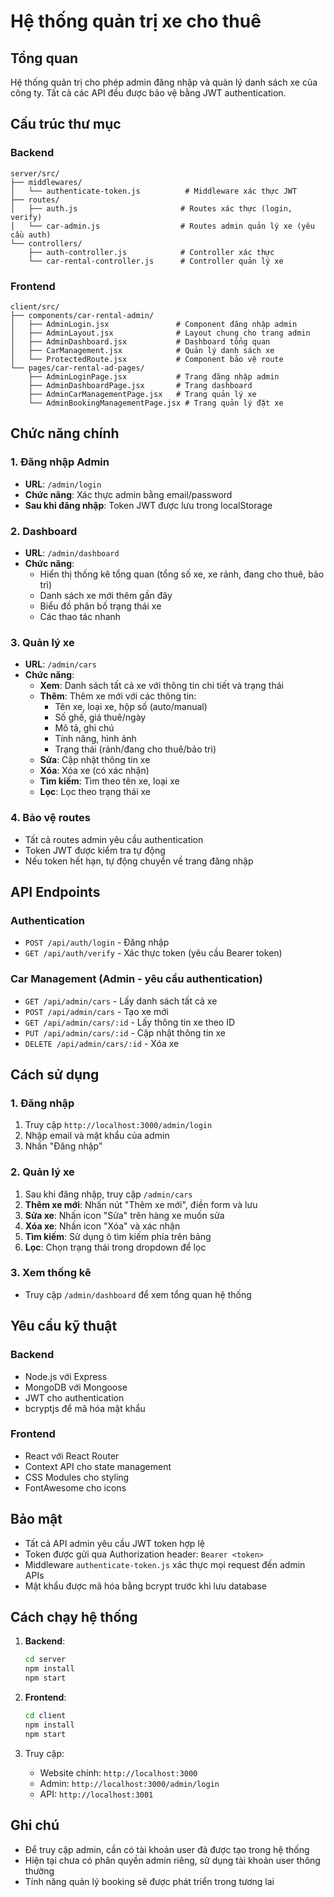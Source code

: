 # Hệ thống quản trị xe cho thuê

## Tổng quan
Hệ thống quản trị cho phép admin đăng nhập và quản lý danh sách xe của công ty. Tất cả các API đều được bảo vệ bằng JWT authentication.

## Cấu trúc thư mục

### Backend
```
server/src/
├── middlewares/
│   └── authenticate-token.js          # Middleware xác thực JWT
├── routes/
│   ├── auth.js                       # Routes xác thực (login, verify)
│   └── car-admin.js                  # Routes admin quản lý xe (yêu cầu auth)
└── controllers/
    ├── auth-controller.js            # Controller xác thực
    └── car-rental-controller.js      # Controller quản lý xe
```

### Frontend
```
client/src/
├── components/car-rental-admin/
│   ├── AdminLogin.jsx               # Component đăng nhập admin
│   ├── AdminLayout.jsx              # Layout chung cho trang admin
│   ├── AdminDashboard.jsx           # Dashboard tổng quan
│   ├── CarManagement.jsx            # Quản lý danh sách xe
│   └── ProtectedRoute.jsx           # Component bảo vệ route
└── pages/car-rental-ad-pages/
    ├── AdminLoginPage.jsx           # Trang đăng nhập admin
    ├── AdminDashboardPage.jsx       # Trang dashboard
    ├── AdminCarManagementPage.jsx   # Trang quản lý xe
    └── AdminBookingManagementPage.jsx # Trang quản lý đặt xe
```

## Chức năng chính

### 1. Đăng nhập Admin
- **URL**: `/admin/login`
- **Chức năng**: Xác thực admin bằng email/password
- **Sau khi đăng nhập**: Token JWT được lưu trong localStorage

### 2. Dashboard
- **URL**: `/admin/dashboard`
- **Chức năng**: 
  - Hiển thị thống kê tổng quan (tổng số xe, xe rảnh, đang cho thuê, bảo trì)
  - Danh sách xe mới thêm gần đây
  - Biểu đồ phân bố trạng thái xe
  - Các thao tác nhanh

### 3. Quản lý xe
- **URL**: `/admin/cars`
- **Chức năng**:
  - **Xem**: Danh sách tất cả xe với thông tin chi tiết và trạng thái
  - **Thêm**: Thêm xe mới với các thông tin:
    - Tên xe, loại xe, hộp số (auto/manual)
    - Số ghế, giá thuê/ngày
    - Mô tả, ghi chú
    - Tính năng, hình ảnh
    - Trạng thái (rảnh/đang cho thuê/bảo trì)
  - **Sửa**: Cập nhật thông tin xe
  - **Xóa**: Xóa xe (có xác nhận)
  - **Tìm kiếm**: Tìm theo tên xe, loại xe
  - **Lọc**: Lọc theo trạng thái xe

### 4. Bảo vệ routes
- Tất cả routes admin yêu cầu authentication
- Token JWT được kiểm tra tự động
- Nếu token hết hạn, tự động chuyển về trang đăng nhập

## API Endpoints

### Authentication
- `POST /api/auth/login` - Đăng nhập
- `GET /api/auth/verify` - Xác thực token (yêu cầu Bearer token)

### Car Management (Admin - yêu cầu authentication)
- `GET /api/admin/cars` - Lấy danh sách tất cả xe
- `POST /api/admin/cars` - Tạo xe mới
- `GET /api/admin/cars/:id` - Lấy thông tin xe theo ID
- `PUT /api/admin/cars/:id` - Cập nhật thông tin xe
- `DELETE /api/admin/cars/:id` - Xóa xe

## Cách sử dụng

### 1. Đăng nhập
1. Truy cập `http://localhost:3000/admin/login`
2. Nhập email và mật khẩu của admin
3. Nhấn "Đăng nhập"

### 2. Quản lý xe
1. Sau khi đăng nhập, truy cập `/admin/cars`
2. **Thêm xe mới**: Nhấn nút "Thêm xe mới", điền form và lưu
3. **Sửa xe**: Nhấn icon "Sửa" trên hàng xe muốn sửa
4. **Xóa xe**: Nhấn icon "Xóa" và xác nhận
5. **Tìm kiếm**: Sử dụng ô tìm kiếm phía trên bảng
6. **Lọc**: Chọn trạng thái trong dropdown để lọc

### 3. Xem thống kê
- Truy cập `/admin/dashboard` để xem tổng quan hệ thống

## Yêu cầu kỹ thuật

### Backend
- Node.js với Express
- MongoDB với Mongoose
- JWT cho authentication
- bcryptjs để mã hóa mật khẩu

### Frontend
- React với React Router
- Context API cho state management
- CSS Modules cho styling
- FontAwesome cho icons

## Bảo mật
- Tất cả API admin yêu cầu JWT token hợp lệ
- Token được gửi qua Authorization header: `Bearer <token>`
- Middleware `authenticate-token.js` xác thực mọi request đến admin APIs
- Mật khẩu được mã hóa bằng bcrypt trước khi lưu database

## Cách chạy hệ thống

1. **Backend**:
   ```bash
   cd server
   npm install
   npm start
   ```

2. **Frontend**:
   ```bash
   cd client
   npm install
   npm start
   ```

3. Truy cập:
   - Website chính: `http://localhost:3000`
   - Admin: `http://localhost:3000/admin/login`
   - API: `http://localhost:3001`

## Ghi chú
- Để truy cập admin, cần có tài khoản user đã được tạo trong hệ thống
- Hiện tại chưa có phân quyền admin riêng, sử dụng tài khoản user thông thường
- Tính năng quản lý booking sẽ được phát triển trong tương lai
